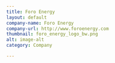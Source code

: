 ```yaml
---
title: Foro Energy
layout: default
company-name: Foro Energy
company-url: http://www.foroenergy.com
thumbnail: foro_energy_logo_bw.png
alt: image-alt
category: Company

---
```

